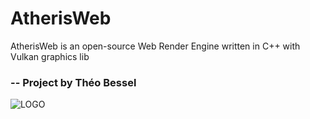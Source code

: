 # AtherisWeb
AtherisWeb is an open-source Web Render Engine written in C++ with Vulkan graphics lib 
### -- Project by Théo Bessel
![LOGO](https://user-images.githubusercontent.com/43089275/54953295-2fd15b80-4f48-11e9-8433-73462d9b6cba.png)
